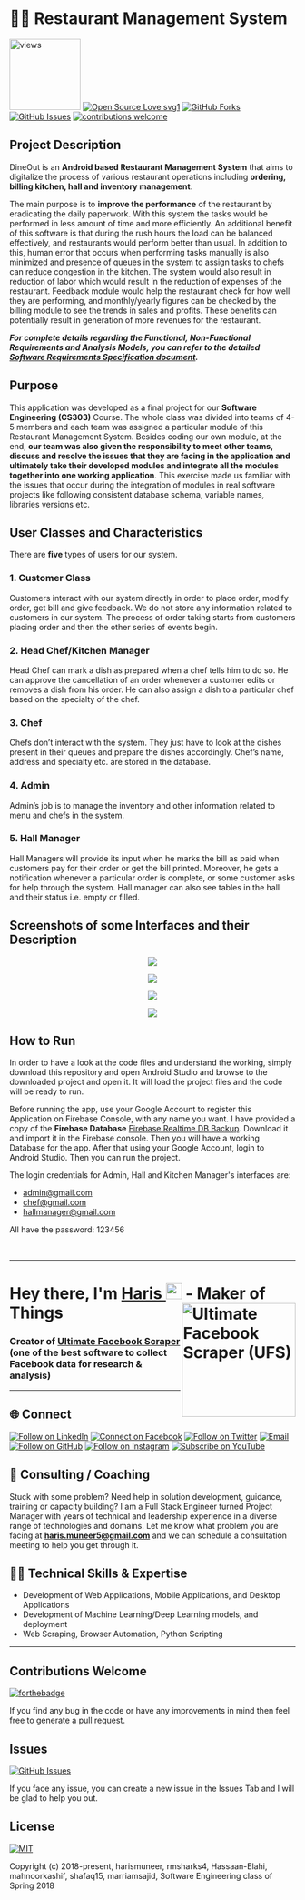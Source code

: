 # 👨‍🍳 Restaurant Management System

<a href="https://github.com/harismuneer"><img alt="views" title="Github views" src="https://komarev.com/ghpvc/?username=harismuneer&style=flat-square" width="125"/></a>
[![Open Source Love svg1](https://badges.frapsoft.com/os/v1/open-source.svg?v=103)](#)
[![GitHub Forks](https://img.shields.io/github/forks/harismuneer/Restaurant-Management-System.svg?style=social&label=Fork&maxAge=2592000)](https://www.github.com/harismuneer/Restaurant-Management-System/fork)
[![GitHub Issues](https://img.shields.io/github/issues/harismuneer/Restaurant-Management-System.svg?style=flat&label=Issues&maxAge=2592000)](https://www.github.com/harismuneer/Restaurant-Management-System/issues)
[![contributions welcome](https://img.shields.io/badge/contributions-welcome-brightgreen.svg?style=flat&label=Contributions&colorA=red&colorB=black	)](#)

## Project Description
DineOut is an **Android based Restaurant Management System** that aims to digitalize the process of various restaurant operations including **ordering, billing kitchen, hall and inventory management**. 

The main purpose is to **improve the performance** of the restaurant by eradicating the daily paperwork. With this system the tasks
would be performed in less amount of time and more efficiently. An additional benefit of this software is that during the rush hours the load can be balanced effectively, and restaurants would perform better than usual. In addition to this, human error that occurs when performing tasks manually is also minimized and presence of queues in the system to assign tasks to chefs can reduce congestion in the kitchen. The system would also result in reduction of labor which would result in the reduction of expenses of the restaurant. Feedback module would help the restaurant check for how well they are performing, and monthly/yearly figures can be checked by the billing module to see the trends in sales and profits. These benefits can potentially result in generation of more revenues for the restaurant. 

***For complete details regarding the Functional, Non-Functional Requirements and Analysis Models, you can refer to the detailed [Software Requirements Specification document](../master/documents/SRS%20(Latest).pdf).***

## Purpose
This application was developed as a final project for our **Software Engineering (CS303)** Course. The whole class was divided into teams of 4-5 members and each team was assigned a particular module of this Restaurant Management System. Besides coding our own module, at the end, **our team was also given the responsibility to meet other teams, discuss and resolve the issues that they are facing in the application and ultimately take their developed modules and integrate all the modules together into one working application**. This exercise made us familiar with the issues that occur during the integration of modules in real software projects like following consistent database schema, variable names, libraries versions etc.





## User Classes and Characteristics
There are **five** types of users for our system. 

### 1. Customer Class
Customers interact with our system directly in order to place order, modify order, get bill and give feedback. We do not store any information related to customers in our system. The process of order taking starts from customers placing order and then the other series of events begin.

### 2. Head Chef/Kitchen Manager
Head Chef can mark a dish as prepared when a chef tells him to do so. He can approve the cancellation of an order whenever a customer edits or removes a dish from his order. He can also assign a dish to a particular chef based on the specialty of the chef.

### 3. Chef
Chefs don’t interact with the system. They just have to look at the dishes present in their queues and prepare the dishes accordingly. Chef’s name, address and specialty etc. are stored in the database.

### 4. Admin
Admin’s job is to manage the inventory and other information related to menu and chefs in the system.

### 5. Hall Manager
Hall Managers will provide its input when he marks the bill as paid when customers pay for their order or get the bill printed. Moreover, he gets a notification whenever a particular order is complete, or some customer asks for help through the system. Hall manager can also see tables in the hall and their status i.e. empty or filled.


## Screenshots of some Interfaces and their Description

<p align="middle">
  <img src="../master/images/1.PNG"/>
 </p>
 
 <p align="middle">
  <img src="../master/images/2.PNG"/>
 </p>

<p align="middle">
  <img src="../master/images/3.PNG"/>
 </p>
 
 <p align="middle">
  <img src="../master/images/4.PNG"/>
 </p>

## How to Run

In order to have a look at the code files and understand the working, simply download this repository and open Android Studio and browse to the downloaded project and open it. It will load the project files and the code will be ready to run. 

Before running the app, use your Google Account to register this Application on Firebase Console, with any name you want. I have provided a copy of the **Firebase Database** [Firebase Realtime DB Backup](../master/database/Firebase%20Realtime%20DB%20Backup.json). Download it and import it in the Firebase console. Then you will have a working Database for the app. After that using your Google Account, login to Android Studio. Then you can run the project.

The login credentials for Admin, Hall and Kitchen Manager's interfaces are:
- admin@gmail.com
- chef@gmail.com
- hallmanager@gmail.com

All have the password: 123456

<br>
<hr>
<h1 align="left">Hey there, I'm <a href="https://www.linkedin.com/in/harismuneer/">Haris </a><img src="https://media.giphy.com/media/hvRJCLFzcasrR4ia7z/giphy.gif" width="28"> 
 <a href="https://github.com/harismuneer/Ultimate-Facebook-Scraper"><img align="right" src="https://user-images.githubusercontent.com/30947706/79588950-17515780-80ee-11ea-8f66-e26da49fa052.png" alt="Ultimate Facebook Scraper (UFS)" width="200"/></a> - Maker of Things</h1> 


### Creator of <a href="https://github.com/harismuneer/Ultimate-Facebook-Scraper">Ultimate Facebook Scraper</a> (one of the best software to collect Facebook data for research & analysis) 

<hr>

<h2 align="left">🌐 Connect</h2>
<p align="left">
  <a href="https://www.linkedin.com/in/harismuneer/"><img title="Follow on LinkedIn" src="https://img.shields.io/badge/LinkedIn-0077B5?style=for-the-badge&logo=linkedin&logoColor=white"/></a>
  <a href="https://www.facebook.com/harism99"><img title="Connect on Facebook" src="https://img.shields.io/badge/Facebook-1877F2?style=for-the-badge&logo=facebook&logoColor=white"/></a>
  <a href="https://twitter.com/harismuneer99"><img title="Follow on Twitter" src="https://img.shields.io/badge/Twitter-1DA1F2?style=for-the-badge&logo=twitter&logoColor=white"/></a>
  <a href="mailto:haris.muneer5@gmail.com"><img title="Email" src="https://img.shields.io/badge/Gmail-D14836?style=for-the-badge&logo=gmail&logoColor=white"/></a>
  <a href="https://github.com/harismuneer"><img title="Follow on GitHub" src="https://img.shields.io/badge/GitHub-100000?style=for-the-badge&logo=github&logoColor=white"/></a>
  <a href="https://www.instagram.com/harismuneer99"><img title="Follow on Instagram" src="https://img.shields.io/badge/Instagram-E4405F?style=for-the-badge&logo=instagram&logoColor=white"/></a>
  <a href="https://www.youtube.com/channel/UCZ-uBd7g0E2Bp-0tXtSlSjw?sub_confirmation=1"><img title="Subscribe on YouTube" src="https://img.shields.io/badge/YouTube-FF0000?style=for-the-badge&logo=youtube&logoColor=white"/></a>
</p>


## 🤝 Consulting / Coaching
Stuck with some problem? Need help in solution development, guidance, training or capacity building? I am a Full Stack Engineer turned Project Manager with years of technical and leadership experience in a diverse range of technologies and domains. Let me know what problem you are facing at <b>haris.muneer5@gmail.com</b> and we can schedule a consultation meeting to help you get through it.

## 👨‍💻 Technical Skills & Expertise

- Development of Web Applications, Mobile Applications, and Desktop Applications
- Development of Machine Learning/Deep Learning models, and deployment 
- Web Scraping, Browser Automation, Python Scripting
<hr>

## Contributions Welcome
[![forthebadge](https://forthebadge.com/images/badges/built-with-love.svg)](#)

If you find any bug in the code or have any improvements in mind then feel free to generate a pull request.

## Issues
[![GitHub Issues](https://img.shields.io/github/issues/harismuneer/Restaurant-Management-System.svg?style=flat&label=Issues&maxAge=2592000)](https://www.github.com/harismuneer/Restaurant-Management-System/issues)

If you face any issue, you can create a new issue in the Issues Tab and I will be glad to help you out.

## License
[![MIT](https://img.shields.io/cocoapods/l/AFNetworking.svg?style=style&label=License&maxAge=2592000)](../master/LICENSE)

Copyright (c) 2018-present, harismuneer, rmsharks4, Hassaan-Elahi, mahnoorkashif, shafaq15, marriamsajid, Software Engineering class of Spring 2018                                                        
